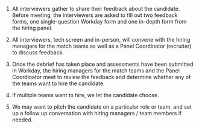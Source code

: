 1. All interviewers gather to share their feedback about the candidate. Before 
   meeting, the interviewers are asked to fill out two feedback forms, one 
   single-question Workday form and one in-depth form from the hiring panel.

2. All interviewers, tech screen and in-person, will convene with the hiring
   managers for the match teams as well as a Panel Coordinator (recruiter) to
   discuss feedback.

3. Once the debrief has taken place and assessments have been submitted in
   Workday, the hiring managers for the match teams and the Panel Coordinator
   meet to review the feedback and determine whether any of the teams want to
   hire the candidate.

4. If multiple teams want to hire, we let the candidate choose.

5. We may want to pitch the candidate on a particular role or team, and set up a
   follow up conversation with hiring managers / team members if needed.

